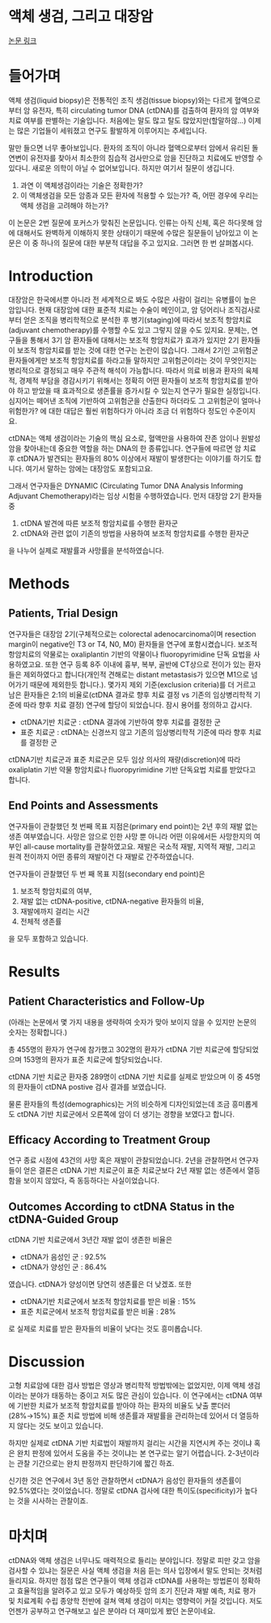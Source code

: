 # 액체 생검, 그리고 대장암

[논문 링크](https://www.nejm.org/doi/full/10.1056/NEJMe2204625)

# 들어가며

액체 생검(liquid biopsy)은 전통적인 조직 생검(tissue biopsy)와는 다르게 혈액으로부터 암 유전자, 특히 circulating tumor DNA (ctDNA)를 검출하여 환자의 암 여부와 치료 여부를 판별하는 기술입니다. 처음에는 말도 많고 탈도 많았지만(할말하않…) 이제는 많은 기업들이 세워졌고 연구도 활발하게 이루어지는 추세입니다.

말만 들으면 너무 좋아보입니다. 환자의 조직이 아니라 혈액으로부터 암에서 유리된 돌연변이 유전자를 찾아서 최소한의 침습적 검사만으로 암을 진단하고 치료에도 반영할 수 있다니. 새로운 의학이 아닐 수 없어보입니다. 하지만 여기서 질문이 생깁니다.

1. 과연 이 액체생검이라는 기술은 정확한가?
2. 이 액체생검을 모든 암종과 모든 환자에 적용할 수 있는가? 즉, 어떤 경우에 우리는 액체 생검을 고려해야 하는가?

이 논문은 2번 질문에 포커스가 맞춰진 논문입니다. 인류는 아직 신체, 혹은 하다못해 암에 대해서도 완벽하게 이해하지 못한 상태이기 때문에 수많은 질문들이 남아있고 이 논문은 이 중 하나의 질문에 대한 부분적 대답을 주고 있지요. 그러면 한 번 살펴봅시다.

# Introduction

대장암은 한국에서뿐 아니라 전 세계적으로 봐도 수많은 사람이 걸리는 유병률이 높은 암입니다. 현재 대장암에 대한 표준적 치료는 수술이 메인이고, 암 덩어리나 조직검사로부터 얻은 조직을 병리학적으로 분석한 후 병기(staging)에 따라서 보조적 항암치료(adjuvant chemotherapy)를 수행할 수도 있고 그렇지 않을 수도 있지요. 문제는, 연구들을 통해서 3기 암 환자들에 대해서는 보조적 항암치료가 효과가 있지만 2기 환자들이 보조적 항암치료를 받는 것에 대한 연구는 논란이 많습니다. 그래서 2기인 고위험군 환자들에게만 보조적 항암치료를 하라고들 말하지만 고위험군이라는 것이 무엇인지는 병리적으로 결정되고 매우 주관적 해석이 가능합니다. 따라서 의료 비용과 환자의 육체적, 경제적 부담을 경감시키기 위해서는 정확히 어떤 환자들이 보조적 항암치료를 받아야 하고 받았을 때 효과적으로 생존률을 증가시킬 수 있는지 연구가 필요한 실정입니다. 심지어는 떼어낸 조직에 기반하여 고위험군을 산출한다 하더라도 그 고위험군이 얼마나 위험한가? 에 대한 대답은 훨씬 위험하다가 아니라 조금 더 위험하다 정도인 수준이지요.

ctDNA는 액체 생검이라는 기술의 핵심 요소로, 혈액만을 사용하여 잔존 암이나 원발성 암을 찾아내는데 중요한 역할을 하는 DNA의 한 종류입니다. 연구들에 따르면 암 치료 후 ctDNA가 발견되는 환자들의 80% 이상에서 재발이 발생한다는 이야기를 하기도 합니다. 여기서 말하는 암에는 대장암도 포함되고요. 

그래서 연구자들은 DYNAMIC (Circulating Tumor DNA Analysis Informing Adjuvant Chemotherapy)라는 임상 시험을 수행하였습니다. 먼저 대장암 2기 환자들 중 

1. ctDNA 발견에 따른 보조적 항암치료를 수행한 환자군
2. ctDNA와 관련 없이 기존의 방법을 사용하여 보조적 항암치료를 수행한 환자군

을 나누어 실제로 재발률과 사망률을 분석하였습니다.

# Methods

## Patients, Trial Design

연구자들은 대장암 2기(구체적으로는 colorectal adenocarcinoma이며 resection margin이 negative인 T3 or T4, N0, M0) 환자들을 연구에 포함시켰습니다. 보조적 항암치료의 약물로는 oxaliplantin 기반의 약물이나 fluoropyrimidine 단독 요법을 사용하였고요. 또한 연구 등록 8주 이내에 흉부, 복부, 골반에 CT상으로 전이가 있는 환자들은 제외하였다고 합니다(개인적 견해로는 distant metastasis가 있으면 M1으로 넘어가기 때문에 제외한듯 합니다.). 몇가지 제외 기준(exclusion criteria)를 더 거르고 남은 환자들은 2:1의 비율로(ctDNA 결과로 향후 치료 결정 vs 기존의 임상병리학적 기준에 따라 향후 치료 결정) 연구에 할당이 되었습니다. 잠시 용어를 정의하고 갑시다.

- ctDNA기반 치료군 : ctDNA 결과에 기반하여 향후 치료를 결정한 군
- 표준 치료군 : ctDNA는 신경쓰지 않고 기존의 임상병리학적 기준에 따라 향후 치료를 결정한 군

ctDNA기반 치료군과 표준 치료군은 모두 임상 의사의 재량(discretion)에 따라 oxaliplatin 기반 약물 항암치료나 fluoropyrimidine 기반 단독요법 치료를 받았다고 합니다.

## End Points and Assessments

연구자들이 관찰했던 첫 번째 목표 지점은(primary end point)는 2년 후의 재발 없는 생존 여부였습니다. 사망은 암으로 인한 사망 뿐 아니라 어떤 이유에서든 사망한지의 여부인 all-cause mortality를 관찰하였고요. 재발은 국소적 재발, 지역적 재발, 그리고 원격 전이까지 어떤 종류의 재발이건 다 재발로 간주하였습니다.

연구자들이 관찰했던 두 번 째 목표 지점(secondary end point)은 

1. 보조적 항암치료의 여부, 
2. 재발 없는 ctDNA-positive, ctDNA-negative 환자들의 비율,
3. 재발에까지 걸리는 시간
4. 전체적 생존률

을 모두 포함하고 있습니다.

# Results

## Patient Characteristics and Follow-Up

(아래는 논문에서 몇 가지 내용을 생략하여 숫자가 맞아 보이지 않을 수 있지만 논문의 숫자는 정확합니다.)

총 455명의 환자가 연구에 참가했고 302명의 환자가 ctDNA 기반 치료군에 할당되었으며 153명의 환자가 표준 치료군에 할당되었습니다.

ctDNA 기반 치료군 환자중 289명이 ctDNA 기반 치료를 실제로 받았으며 이 중 45명의 환자들이 ctDNA postive 검사 결과를 보였습니다.

물론 환자들의 특성(demographics)는 거의 비슷하게 디자인되었는데 조금 흥미롭게도 ctDNA 기반 치료군에서 오른쪽에 암이 더 생기는 경향을 보였다고 합니다.

## Efficacy According to Treatment Group

연구 종료 시점에 43건의 사망 혹은 재발이 관찰되었습니다. 2년을 관찰하면서 연구자들이 얻은 결론은 ctDNA 기반 치료군이 표준 치료군보다 2년 재발 없는 생존에서 열등함을 보이지 않았다, 즉 동등하다는 사실이었습니다. 

## Outcomes According to ctDNA Status in the ctDNA-Guided Group

ctDNA 기반 치료군에서 3년간 재발 없이 생존한 비율은 

- ctDNA가 음성인 군 : 92.5%
- ctDNA가 양성인 군 : 86.4%

였습니다. ctDNA가 양성이면 당연히 생존률은 더 낮겠죠. 또한

- ctDNA기반 치료군에서 보조적 항암치료를 받은 비율 : 15%
- 표준 치료군에서 보조적 항암치료를 받은 비율 : 28%

로 실제로 치료를 받은 환자들의 비율이 낮다는 것도 흥미롭습니다.

# Discussion

고형 치료암에 대한 검사 방법은 영상과 병리학적 방법밖에는 없었지만, 이제 액체 생검이라는 분야가 태동하는 중이고 저도 많은 관심이 있습니다. 이 연구에서는 ctDNA 여부에 기반한 치료가 보조적 항암치료를 받아야 하는 환자의 비율도 낮출 뿐더러(28%→15%) 표준 치료 방법에 비해 생존률과 재발률을 관리하는데 있어서 더 열등하지 않다는 것도 보이고 있습니다.

하지만 실제로 ctDNA 기반 치료법이 재발까지 걸리는 시간을 지연시켜 주는 것이냐 혹은 완치 판정에 있어서 도움을 주는 것이냐는 본 연구로는 알기 어렵습니다. 2-3년이라는 관찰 기간으로는 완치 판정까지 판단하기에 짧긴 하죠.

신기한 것은 연구에서 3년 동안 관찰하면서 ctDNA가 음성인 환자들의 생존률이 92.5%였다는 것이었습니다. 정말로 ctDNA 검사에 대한 특이도(specificity)가 높다는 것을 시사하는 관찰이죠.

# 마치며

ctDNA와 액체 생검은 너무나도 매력적으로 들리는 분야입니다. 정말로 피만 갖고 암을 검사할 수 있냐는 질문은 사실 액체 생검을 처음 듣는 의사 입장에서 말도 안되는 것처럼 들리지요. 하지만 점점 많은 연구들이 액체 생검과 ctDNA를 사용하는 방법론이 정확하고 효율적임을 알려주고 있고 모두가 예상하듯 암의 조기 진단과 재발 예측, 치료 평가 및 치료계획 수립 종양학 전반에 걸쳐 액체 생검이 미치는 영향력이 커질 것입니다. 저도 언젠가 공부하고 연구해보고 싶은 분야라 더 재미있게 봤던 논문이네요.